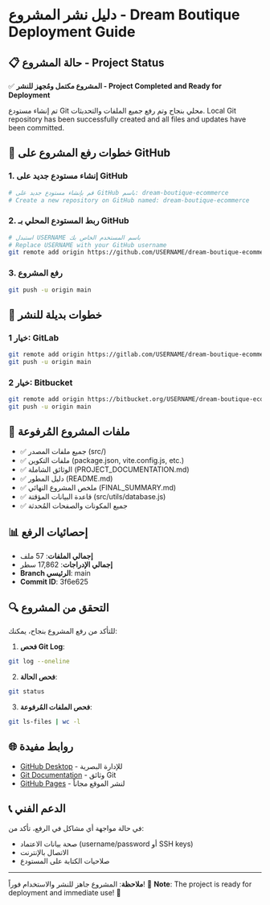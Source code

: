 # دليل نشر المشروع - Dream Boutique Deployment Guide

## 📋 حالة المشروع - Project Status

✅ **المشروع مكتمل ومُجهز للنشر - Project Completed and Ready for Deployment**

تم إنشاء مستودع Git محلي بنجاح وتم رفع جميع الملفات والتحديثات.
Local Git repository has been successfully created and all files and updates have been committed.

## 🚀 خطوات رفع المشروع على GitHub

### 1. إنشاء مستودع جديد على GitHub
```bash
# قم بإنشاء مستودع جديد على GitHub باسم: dream-boutique-ecommerce
# Create a new repository on GitHub named: dream-boutique-ecommerce
```

### 2. ربط المستودع المحلي بـ GitHub
```bash
# استبدل USERNAME باسم المستخدم الخاص بك
# Replace USERNAME with your GitHub username
git remote add origin https://github.com/USERNAME/dream-boutique-ecommerce.git
```

### 3. رفع المشروع
```bash
git push -u origin main
```

## 🔧 خطوات بديلة للنشر

### خيار 1: GitLab
```bash
git remote add origin https://gitlab.com/USERNAME/dream-boutique-ecommerce.git
git push -u origin main
```

### خيار 2: Bitbucket
```bash
git remote add origin https://bitbucket.org/USERNAME/dream-boutique-ecommerce.git
git push -u origin main
```

## 📁 ملفات المشروع المُرفوعة

- ✅ جميع ملفات المصدر (src/)
- ✅ ملفات التكوين (package.json, vite.config.js, etc.)
- ✅ الوثائق الشاملة (PROJECT_DOCUMENTATION.md)
- ✅ دليل المطور (README.md)
- ✅ ملخص المشروع النهائي (FINAL_SUMMARY.md)
- ✅ قاعدة البيانات المؤقتة (src/utils/database.js)
- ✅ جميع المكونات والصفحات المُحدثة

## 📊 إحصائيات الرفع

- **إجمالي الملفات**: 57 ملف
- **إجمالي الإدراجات**: 17,862 سطر
- **Branch الرئيسي**: main
- **Commit ID**: 3f6e625

## 🔍 التحقق من المشروع

للتأكد من رفع المشروع بنجاح، يمكنك:

1. **فحص Git Log**:
```bash
git log --oneline
```

2. **فحص الحالة**:
```bash
git status
```

3. **فحص الملفات المُرفوعة**:
```bash
git ls-files | wc -l
```

## 🌐 روابط مفيدة

- [GitHub Desktop](https://desktop.github.com/) - للإدارة البصرية
- [Git Documentation](https://git-scm.com/docs) - وثائق Git
- [GitHub Pages](https://pages.github.com/) - لنشر الموقع مجاناً

## 📞 الدعم الفني

في حالة مواجهة أي مشاكل في الرفع، تأكد من:
- صحة بيانات الاعتماد (username/password أو SSH keys)
- الاتصال بالإنترنت
- صلاحيات الكتابة على المستودع

---

**ملاحظة**: المشروع جاهز للنشر والاستخدام فوراً! 🎉
**Note**: The project is ready for deployment and immediate use! 🎉